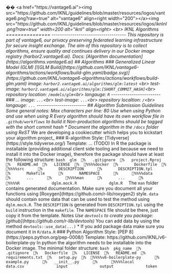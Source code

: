 ��
 
 < a   h r e f = " h t t p s : / / v a n t a g e 6 . a i " > < i m g   s r c = " h t t p s : / / g i t h u b . c o m / I K N L / g u i d e l i n e s / b l o b / m a s t e r / r e s o u r c e s / l o g o s / v a n t a g e 6 . p n g ? r a w = t r u e "   a l t = " v a n t a g e 6 "   a l i g n = r i g h t   w i d t h = " 2 0 0 " > < / a > < i m g   s r c = " h t t p s : / / g i t h u b . c o m / I K N L / g u i d e l i n e s / b l o b / m a s t e r / r e s o u r c e s / l o g o s / i k n l _ n l . p n g ? r a w = t r u e "   w i d t h = 2 0 0   a l t = " i k n l "   a l i g n = r i g h t > 
 
 
 
 < b r > 
 
 
 
 I K N L   A l g o r i t h m s 
 
 = = = = = = = = = = = = = = = 
 
 
 
 - - - - - - - - - - - - - - - - - - - - - - - - - - - - - - - - - - - - 
 
 T h i s   r e p o s i t o r y   i s   p a r t   o f   * * v a n t a g e 6 * * ,   o u r   p r i v a c y   p r e s e r v i n g   f e d e r a t e d   l e a r n i n g   i n f r a s t r u c t u r e   f o r   s e c u r e   i n s i g h t   e x c h a n g e .   T h e   a i m   o f   t h i s   r e p o s i t o r y   i s   t o   c o l l e c t   a l g o r i t h m s ,   e n s u r e   q u a l i t y   a n d   c o n t i n u e s   d e l i v e r y   i n   o u r   D o c k e r   i m a g e   r e g i s t r y   ( h a r b o r 2 . v a n t a g e 6 . a i ) . 
 
 
 
 D o c s :   [ A l g o r i t h m   d o c u m e n t a t i o n ] ( h t t p s : / / a l g o r i t h m s . v a n t a g e 6 . a i ) 
 
 
 
 # #   A l g o r i t h m s 
 
 
 
 # # #   G e n e r a l i z e d   L i n e a r   M o d e l   ( G L M ) 
 
 
 
 [ ! [ G L M   B u i l d ] ( h t t p s : / / g i t h u b . c o m / I K N L / v a n t a g e 6 - a l g o r i t h m s / a c t i o n s / w o r k f l o w s / b u i l d - g l m . y a m l / b a d g e . s v g ) ] ( h t t p s : / / g i t h u b . c o m / I K N L / v a n t a g e 6 - a l g o r i t h m s / a c t i o n s / w o r k f l o w s / b u i l d - g l m . y a m l ) 
 
 
 
 i m a g e :   ` h a r b o r 2 . v a n t a g e 6 . a i / a l g o r i t h m s / g l m : l a t e s t `   < b r > 
 
 t e s t - i m a g e :   ` h a r b o r 2 . v a n t a g e 6 . a i / a l g o r i t h m s / g l m : [ S H O R T _ C O M M I T _ H A S H ] ` < b r > 
 
 r e p o s i t o r y   l o c a t i o n :   ` / m o d e l s / g l m ` < b r > 
 
 l a n g a u g e :   ` R ` 
 
 
 
 - - - - - - - - - - - - - - - - - - - - - - - - 
 
 
 
 # # #   . . . 
 
 
 
 i m a g e :   ` . . . ` < b r > 
 
 t e s t - i m a g e :   ` . . . ` < b r > 
 
 r e p o s i t o r y   l o c a l t i o n :   ` / ` < b r > 
 
 l a n g a u g e :   ` . . . ` 
 
 
 
 - - - - - - - - - - - - - - - - - - - - - - - - 
 
 # #   A l g o r i t h m   S u b m i s s i o n   G u i d e l i n e s 
 
 
 
 S o m e   g e n e r a l   n o t e s : 
 
 
 
 *   M a x   c h a r a c t e r s   p e r   l i n e :   8 0 
 
 *   U s e     w h e n   u s i n g   P y t h o n   a n d   u s e 
 
       w h e n   u s i n g   R 
 
 *   E v e r y   a l g o r i t h m   s h o u l d   h a v e   i t s   o w n   w o r k f l o w   f i l e   i n   ` . g i t h u b / w o r k f l o w s `   t o   b u i l d   i t 
 
 *   N o n - p r o d u c t i o n   a l g o r i t h m s   s h o u l d   b e   t a g g e d   w i t h   t h e   s h o r t   c o m m i t   h a s h 
 
 *   D o c u m e n t   t h e   a l g o r i t h m   i n   t h e   ` / d o c s `   f o l d e r   u s i n g   R e S T 
 
 
 
 _   W e   a r e   d e v e l o p i n g   a   c o o k i e c u t t e r   w h i c h   h e l p s   y o u   t o   k i c k s t a r t   y o u r   a l g o r i t h m 
 
 p r o j e c t _ 
 
 
 
 # # #   R - a l g o r i t h m 
 
 S t y l e :   [ T i d y v e r s e ] ( h t t p s : / / s t y l e . t i d y v e r s e . o r g / ) 
 
 
 
 T e m p l a t e :   . . .   ( T O D O ) 
 
 
 
 I n   R   t h e   p a c k a g e   i s   i n s t a l l a b l e   ( p r o v i d i n g   a d d i t i o n a l   c l i e n t   s i d e   t o o l i n g   a n d   b e c a u s e   w e   n e e d   t o   i n s t a l l   i t   i n t o   t h e   D o c k e r   i m a g e ) ,   t h e r e f o r e   t h e   p a c k a g e   s h o u l d   h a v e   a t   l e a s t   t h e   f o l l o w i n g   s t r u c t u r e : 
 
 ` ` ` b a s h 
 
 g l m 
 
 %      . g i t i g n o r e 
 
 %      p r o j e c t . R p r o j 
 
 %      R E A D M E . m d 
 
 %      L I C E N S E 
 
 %
 
 % % % %d o c k e r 
 
 %              D o c k e r f i l e 
 
 %
 
 % % % %s r c 
 
         %              D E S C R I P T I O N 
 
         %              D E S C R I P T I O N . t p l 
 
         %              M a k e f i l e 
 
         %              N A M E S P A C E 
 
         %
 
         % % % %d a t a 
 
         %              . . . 
 
         %
 
         % % % %m a n 
 
         %              . . . 
 
         %
 
         % % % %R 
 
                         d g l m . m o c k . R 
 
                         d g l m . R 
 
 ` ` ` 
 
 T h e   ` m a n `   f o l d e r   c o n t a i n s   g e n e r a t e d   d o c u m e n t a t i o n .   M a k e   s u r e   y o u   d o c u m e n t   a l l   y o u r   f u n c t i o n s   u s i n g   [ R o x y g e n ] ( h t t p s : / / g i t h u b . c o m / r - l i b / r o x y g e n 2 )   s t y l e .   ` d a t a `   s h o u l d   c o n t a i n   s o m e   d a t a   t h a t   c a n   b e   u s e d   t o   t e s t   t h e   m e t h o d   u s i n g   ` d g l m . m o c k . R ` .   T h e   ` D E S C R I P T I O N `   i s   g e n e r a t e d   f r o m   ` D E S C R I P T I O N . t p l `   u s i n g   t h e   ` b u i l d `   i n s t r u c t i o n   i n   t h e   ` m a k e f i l e ` .   T h e   ` N A M E S P A C E `   f i l e   s h o u l d   b e   t h e r e ,   j u s t   c o p y   i t   f r o m   t h e   t e m p l a t e . 
 
 
 
 * * N o t e s * * 
 
 *   U s e   ` d e v t o o l s `   t o   c r e a t e   y o u   p a c k a g e :   [ g i t h u b ] ( h t t p s : / / g i t h u b . c o m / r - l i b / d e v t o o l s ) 
 
 *   Y o u   c a n   a d d   d a t a   b y   u s i n g   t h e   m e t h o d   ` d e v t o o l s : : u s e _ d a t a ( . . . ) ` 
 
 *   I f   y o u   a d d   p a c k a g e   d a t a   m a k e   s u r e   y o u   d o c u m e n t   i t   i n   ` R / d a t a . R ` 
 
 
 
 # # #   P y t h o n   A l g o r i t h m 
 
 
 
 S t y l e :   [ P E P   8 ] ( h t t p s : / / p e p s . p y t h o n . o r g / p e p - 0 0 0 8 / ) 
 
 
 
 T e m p l a t e :   h t t p s : / / g i t h u b . c o m / I K N L / v 6 - b o i l e r p l a t e - p y 
 
 
 
 I n   p y t h o n   t h e   a l g o r i t h m   n e e d s   t o   b e   i n s t a l l a b l e   i n t o   t h e   D o c k e r   i m a g e .   T h e   m i n i m a l   f o l d e r   s t r u c t u r e : 
 
 ` ` ` b a s h 
 
 p k g _ n a m e 
 
 %      . g i t i g n o r e 
 
 %      D o c k e r f i l e 
 
 %      L I C E N S E 
 
 %      R E A D M E . m d 
 
 %      r e q u i r e m e n t s . t x t 
 
 %      s e t u p . p y 
 
 %
 
 % % % %v 6 - b o i l e r p l a t e - p y 
 
         %      e x a m p l e . p y 
 
         %      _ _ i n i t _ _ . p y 
 
         %
 
         % % % %l o c a l 
 
                         d a t a . c s v 
 
                         i n p u t 
 
                         o u t p u t 
 
                         t o k e n 
 
 ` ` ` 
 
 